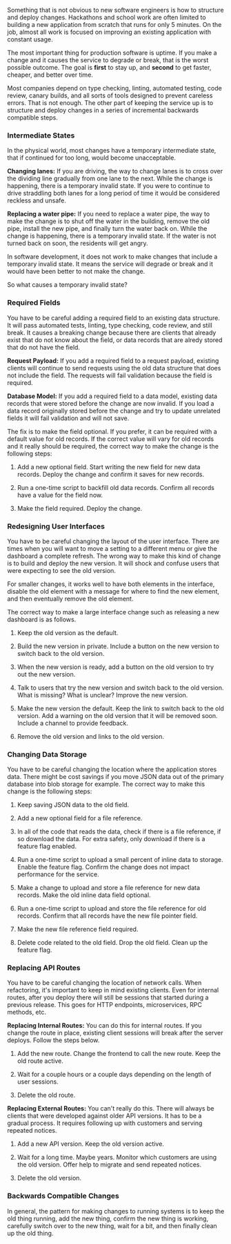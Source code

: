 Something that is not obvious to new software engineers is how to structure and deploy changes. Hackathons and school work are often limited to building a new application from scratch that runs for only 5 minutes. On the job, almost all work is focused on improving an existing application with constant usage.

The most important thing for production software is uptime. If you make a change and it causes the service to degrade or break, that is the worst possible outcome. The goal is **first** to stay up, and **second** to get faster, cheaper, and better over time.

Most companies depend on type checking, linting, automated testing, code review, canary builds, and all sorts of tools designed to prevent careless errors. That is not enough. The other part of keeping the service up is to structure and deploy changes in a series of incremental backwards compatible steps.

### Intermediate States

In the physical world, most changes have a temporary intermediate state, that if continued for too long, would become unacceptable.

**Changing lanes:** If you are driving, the way to change lanes is to cross over the dividing line gradually from one lane to the next. While the change is happening, there is a temporary invalid state. If you were to continue to drive straddling both lanes for a long period of time it would be considered reckless and unsafe.

**Replacing a water pipe:** If you need to replace a water pipe, the way to make the change is to shut off the water in the building, remove the old pipe, install the new pipe, and finally turn the water back on. While the change is happening, there is a temporary invalid state. If the water is not turned back on soon, the residents will get angry.

In software development, it does not work to make changes that include a temporary invalid state. It means the service will degrade or break and it would have been better to not make the change.

So what causes a temporary invalid state?

### Required Fields

You have to be careful adding a required field to an existing data structure. It will pass automated tests, linting, type checking, code review, and still break. It causes a breaking change because there are clients that already exist that do not know about the field, or data records that are alredy stored that do not have the field.

**Request Payload:** If you add a required field to a request payload, existing clients will continue to send requests using the old data structure that does not include the field. The requests will fail validation because the field is required.

**Database Model:** If you add a required field to a data model, existing data records that were stored before the change are now invalid. If you load a data record originally stored before the change and try to update unrelated fields it will fail validation and will not save. 

The fix is to make the field optional. If you prefer, it can be required with a default value for old records. If the correct value will vary for old records and it really should be required, the correct way to make the change is the following steps:

1. Add a new optional field. Start writing the new field for new data records. Deploy the change and confirm it saves for new records.

1. Run a one-time script to backfill old data records. Confirm all records have a value for the field now.

1. Make the field required. Deploy the change.

### Redesigning User Interfaces

You have to be careful changing the layout of the user interface. There are times when you will want to move a setting to a different menu or give the dashboard a complete refresh. The wrong way to make this kind of change is to build and deploy the new version. It will shock and confuse users that were expecting to see the old version. 

For smaller changes, it works well to have both elements in the interface, disable the old element with a message for where to find the new element, and then eventually remove the old element. 

The correct way to make a large interface change such as releasing a new dashboard is as follows. 

1. Keep the old version as the default.

1. Build the new version in private. Include a button on the new version to switch back to the old version.

1. When the new version is ready, add a button on the old version to try out the new version.

1. Talk to users that try the new version and switch back to the old version. What is missing? What is unclear? Improve the new version.

1. Make the new version the default. Keep the link to switch back to the old version. Add a warning on the old version that it will be removed soon. Include a channel to provide feedback.

1. Remove the old version and links to the old version. 

### Changing Data Storage

You have to be careful changing the location where the application stores data. There might be cost savings if you move JSON data out of the primary database into blob storage for example. The correct way to make this change is the following steps:

1. Keep saving JSON data to the old field.

1. Add a new optional field for a file reference.

1. In all of the code that reads the data, check if there is a file reference, if so download the data. For extra safety, only download if there is a feature flag enabled.

1. Run a one-time script to upload a small percent of inline data to storage. Enable the feature flag. Confirm the change does not impact performance for the service.

1. Make a change to upload and store a file reference for new data records. Make the old inline data field optional.

1. Run a one-time script to upload and store the file reference for old records. Confirm that all records have the new file pointer field.

1. Make the new file reference field required.

1. Delete code related to the old field. Drop the old field. Clean up the feature flag.

### Replacing API Routes

You have to be careful changing the location of network calls. When refactoring, it's important to keep in mind existing clients. Even for internal routes, after you deploy there will still be sessions that started during a previous release. This goes for HTTP endpoints, microservices, RPC methods, etc. 

**Replacing Internal Routes:** You can do this for internal routes. If you change the route in place, existing client sessions will break after the server deploys. Follow the steps below.

1. Add the new route. Change the frontend to call the new route. Keep the old route active.

1. Wait for a couple hours or a couple days depending on the length of user sessions.

1. Delete the old route. 

**Replacing External Routes:** You can't really do this. There will always be clients that were developed against older API versions. It has to be a gradual process. It requires following up with customers and serving repeated notices. 

1. Add a new API version. Keep the old version active. 

1. Wait for a long time. Maybe years. Monitor which customers are using the old version. Offer help to migrate and send repeated notices. 

1. Delete the old version. 

### Backwards Compatible Changes

In general, the pattern for making changes to running systems is to keep the old thing running, add the new thing, confirm the new thing is working, carefully switch over to the new thing, wait for a bit, and then finally clean up the old thing.
